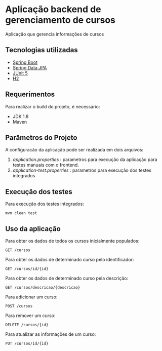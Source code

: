 # Aplicação backend de gerenciamento de cursos
Aplicação que gerencia informações de cursos

## Tecnologias utilizadas

* [Spring Boot](https://spring.io/projects/spring-boot)
* [Spring Data JPA](https://spring.io/projects/spring-data-jpa)
* [JUnit 5](https://junit.org/junit5/)
* [H2](https://www.h2database.com/html/main.html)

## Requerimentos

Para realizar o build do projeto, é necessário:
* JDK 1.8
* Maven

## Parâmetros do Projeto

A configuracão da aplicação pode ser realizada em dois arquivos:
1. *application.properties* : parametros para execução da aplicação para testes manuais com o frontend.
2. *application-test.properties*  : parametros para execução dos testes integrados

## Execução dos testes

Para execução dos testes integrados:
```
mvn clean test
```

## Uso da aplicação

Para obter os dados de todos os cursos inicialmente populados:
```
GET /cursos
```
Para obter os dados de determinado curso pelo identificador:
```
GET /cursos/id/{id}
```
Para obter os dados de determinado curso pela descrição:
```
GET /cursos/descricao/{descricao}
```
Para adicionar um curso:
```
POST /cursos
```
Para remover um curso:
```
DELETE /cursos/{id}
```
Para atualizar as informações de um curso:
```
PUT /cursos/id/{id}
```




